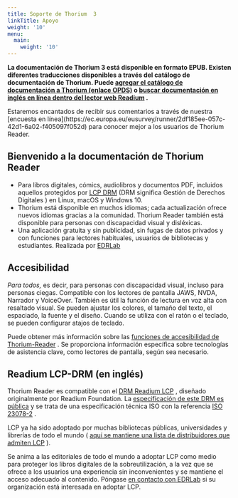 ```yaml
---
title: Soporte de Thorium  3
linkTitle: Apoyo
weight: '10'
menu:
  main:
    weight: '10'
---
```


<!-- {{% pageinfo %}}
    For digital books, comics, audiobooks and PDF documents, including
    those protected by the
    <a href="https://edrlab.org/readium-lcp">LCP DRM</a>
    (DRM meaning <span lang="en">Digital Rights Management</span>)
    on Linux, macOS, and Windows 10.
{{% /pageinfo %}} -->

<!-- <hr class="asterism"/> -->

<p><b>  La documentación de Thorium 3 está disponible en formato EPUB. Existen diferentes traducciones disponibles a través del catálogo de documentación de Thorium. Puede <a class="" href="opds://edrlab.github.io/publications/feeds/thorium32_documentation.json">agregar el catálogo de documentación a Thorium (enlace OPDS)</a> o <a class="" href="https://thorium.edrlab.org/en/onlinedoc">buscar documentación en inglés en línea dentro del lector web Readium</a> .</b></p>

<p>Estaremos encantados de recibir sus comentarios a través de nuestra [encuesta en línea](https://ec.europa.eu/eusurvey/runner/2df185ee-057c-42d1-6a02-f405097f052d) para conocer mejor a los usuarios de Thorium Reader.</p>

<h2>Bienvenido a la documentación de Thorium Reader</h2>
<ul>
  <li>     Para libros digitales, cómics, audiolibros y documentos PDF, incluidos aquellos protegidos por <a href="https://edrlab.org/readium-lcp">LCP DRM</a> (DRM significa <span lang="en">Gestión de Derechos Digitales</span> ) en Linux, macOS y Windows 10.   </li>
  <li>     Thorium está disponible en muchos idiomas; cada actualización ofrece nuevos idiomas gracias a la comunidad. Thorium Reader también está disponible para personas con discapacidad visual y disléxicas.   </li>
  <li>     Una aplicación gratuita y sin publicidad, sin fugas de datos privados y con funciones para lectores habituales, usuarios de bibliotecas y estudiantes. Realizada por <a href="https://edrlab.org">EDRLab</a>   </li>
</ul>

## Accesibilidad

  <p>     <em>Para todos,</em> es decir, para personas con discapacidad visual, incluso para personas ciegas. Compatible con los lectores de pantalla JAWS, NVDA, Narrador y VoiceOver. También es útil la función de lectura en voz alta con resaltado visual. Se pueden ajustar los colores, el tamaño del texto, el espaciado, la fuente y el diseño. Cuando se utiliza con el ratón o el teclado, se pueden configurar atajos de teclado. </p>

  


Puede obtener más información sobre las [funciones de accesibilidad de Thorium-Reader](/thorium-reader-doc/300_accessibility/) . Se proporciona información específica sobre tecnologías de asistencia clave, como lectores de pantalla, según sea necesario.

  <h2>Readium LCP-DRM (en inglés)</h2>

  <p>    Thorium Reader es compatible con el <a href="https://www.edrlab.org/readium-lcp/">DRM Readium LCP</a> , diseñado originalmente por Readium Foundation. La <a href="https://readium.org/lcp-specs/">especificación de este DRM es pública</a> y se trata de una especificación técnica ISO con la referencia <a href="https://www.iso.org/standard/79485.html">ISO 23078-2</a> .   </p>

  <p>     LCP ya ha sido adoptado por muchas bibliotecas públicas, universidades y librerías de todo el mundo ( <a href="https://www.edrlab.org/readium-lcp/certified-apps-servers/">aquí se mantiene una lista de distribuidores que admiten LCP</a> ).   </p>
  <p>     Se anima a las editoriales de todo el mundo a adoptar LCP como medio para proteger los libros digitales de la sobreutilización, a la vez que se ofrece a los usuarios una experiencia sin inconvenientes y se mantiene el acceso adecuado al contenido. Póngase <a href="https://www.edrlab.org/contact/">en contacto con EDRLab</a> si su organización está interesada en adoptar LCP.   </p>
